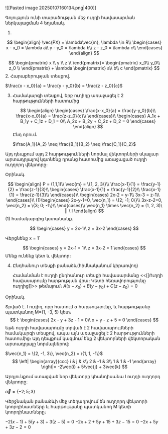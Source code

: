 
![[Pasted image 20250107160134.png|400]]


Գոյություն ունի տարածության մեջ ուղղի հավասարման ներկայացման 4 եղանակ․

1. 
$$
\begin{align}
\vec{PX} = \lambda\vec{m}, \lambda \in R\\
\begin{cases}
x - x_0 = \lambda a\\
y - y_0 = \lambda b\\
z - z_0 = \lambda c\\
\end{cases}
\end{align}
$$


$$
\begin{pmatrix}
x \\
y \\ 
z \\
\end{pmatrix}= 
\begin{pmatrix}
x_0\\
y_0\\
z_0 \\
\end{pmatrix} + \lambda 
\begin{pmatrix}
a\\
b\\
c
\end{pmatrix}
$$
2. Հարաբերության տեսքով․

   $\frac{x - x_0}{a} = \frac{y - y_0}{b} = \frac{z - z_0}{c}$
   
3. Համակարգի տեսքով, երբ ուղիղը առաջացել է 2 հարթությունների հատումից
   
   $$
   \begin{align}
   \begin{cases}
   \frac{x-x_0}{a} = \frac{y-y_0}{b}\\
   \frac{x-x_0}{a} = \frac{z-z_0}{c}\\
   \end{cases}\\
   \begin{cases}
   A_1x + B_1y + C_1z + D_1 = 0\\
   A_2x + B_2y + C_2z + D_2 = 0
   \end{cases}
   \end{align}
   $$
Ընդ որում․

   $\frac{A_1}{A_2} \neq \frac{B_1}{B_2} \neq \frac{C_1}{C_2}$

Այդ դեպքում այդ 2 հարթությունների նորմալ վեկտորների սկալյար արտադրյալով կգտնենք դրանց հատումից առաջացած ուղղի ուղղորդ վեկտորը։

Օրինակ․

$$
\begin{align}
P = (1,1,1)\\
\vec{m} = \{1, 2, 3\}\\
\frac{x-1}{1} = \frac{y-1}{2} = \frac{z-1}{3}\\
\begin{cases}
\frac{x-1}{1} = \frac{y-1}{2}\\
\frac{x-1}{1} = \frac{z-1}{3}\\
\end{cases}\\
\begin{cases}
2x-2 = y-1\\
3x-3 = z-1\\
\end{cases}\\
(1)\begin{cases}
2x-y-1=0, \vec{n_1} = \{2; -1; 0\}\\
3x-z-2=0, \vec{n_2} = \{3; 0; -1\}\\
\end{cases}\\
\vec{n_1} \times \vec{n_2} = (1, 2, 3)\  || \ l
\end{align}
$$
(1) համակարգից կստանանք․

$$
\begin{cases}
y = 2x-1\\
z = 3x-2
\end{cases}
$$

Վերցնենք x = 1\`

$$
\begin{cases}
y = 2x-1 = 1\\
z = 3x-2 = 1
\end{cases}
$$
Մենք ունենք կետ և վեկտոր։

4. Ընդհանուր տեսքի բանաձև(հիմնականում կիրառվող)
   
   Համանման է ուղղի ընդհանուր տեսքի հավասարմանը <<[[Ուղղի հավասարումը հարթության վրա։ Կետի հեռավորությունը ուղղից]]>> թեմայում։
   $A(x-x_0) + B(y-y_0)+C(z-z_0) = 0$

Օրինակ․

Տրված է․ l ուղիղ, որը հատում $\alpha$ հարթությունը, և հարթությանը պատկանող M=(1, -3, 5) կետ։
$$
l:
\begin{cases}
2x - y + 3z - 1 = 0\\
x + y - z + 5 = 0
\end{cases}
$$
Եթե ուղղի հավասարումը տրված է 2 հավասարումների համակարգի տեսքով, ապա այն առաջացել է 2 հարթությունների հատումից։ Այդ դեպքում կազմում ենք 2 վեկտորների վեկտորական արտադրյալը նորմալներով։

$\vec{n_1} = \{2, -1, 3\}, \vec{n_2} = \{1, 1, -1\}$
$$
\left|
\begin{array}{ccc}
i & j & k\\
2 & -1 & 3\\
1 & 1 & -1
\end{array}
\right|= -2\vec{i} + 5\vec{j} + 3\vec{k}
$$

Արդյունքում ստացված նոր վեկտորը կհանդիսանա l ուղղի ուղղորդ վեկտորը։ 

$\vec{a} = \{-2; 5; 3\}$

Վերջնական բանաձևի մեջ տեղադրվում են ուղղորդ վեկտորի կոորդինատները և հարթությանը պատկանող M կետի կոորդինատները։

$-2(x-1) +5(y+3) + 3(z-5) = 0$
$-2x+2+5y+15+3z-15 = 0$
$-2x+5y+3z-2 = 0$ 
